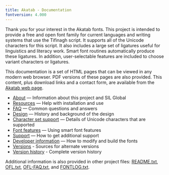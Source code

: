 ```yaml
---
title: Akatab - Documentation
fontversion: 4.000
---
```


Thank you for your interest in the Akatab fonts. This project is intended to provide a free and open font family for current languages and writing systems that use the Tifinagh script. It supports all of the Unicode characters for this script. It also includes a large set of ligatures useful for linguistics and literacy work. Smart font routines automatically produce these ligatures. In addition, user-selectable features are included to choose variant characters or ligatures. 

This documentation is a set of HTML pages that can be viewed in any modern web browser. PDF versions of these pages are also provided. This content, plus download links and a contact form, are available from the [Akatab web page](https://software.sil.org/akatab/).

- [About](about.md) — Information about this project and SIL Global
- [Resources](resources.md) — Help with installation and use
- [FAQ](faq.md) — Common questions and answers
- [Design](design.md) — History and background of the design
- [Character set support](charset.md) — Details of Unicode characters that are supported
- [Font features](features.md) — Using smart font features
- [Support](support.md) — How to get additional support
- [Developer information](developer.md) — How to modify and build the fonts
- [Versions](versions.md) - Sources for alternate versions
- [Version history](history.md) - Complete version history

Additional information is also provided in other project files: [README.txt](../README.txt), [OFL.txt](../OFL.txt), [OFL-FAQ.txt](../OFL-FAQ.txt), and [FONTLOG.txt](../FONTLOG.txt).

